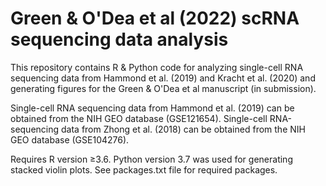 # Green & O'Dea et al (2022) scRNA sequencing data analysis
This repository contains R &amp; Python code for analyzing single-cell RNA sequencing data from Hammond et al. (2019) and Kracht et al. (2020) and generating figures for the Green &amp; O'Dea et al manuscript (in submission). 

Single-cell RNA sequencing data from Hammond et al. (2019) can be obtained from the NIH GEO database (GSE121654). Single-cell RNA-sequencing data from Zhong et al. (2018) can be obtained from the NIH GEO database (GSE104276). 

Requires R version ≥3.6. Python version 3.7 was used for generating stacked violin plots. See packages.txt file for required packages.
